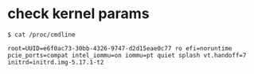 # check kernel params

    $ cat /proc/cmdline

    root=UUID=e6f0ac73-30bb-4326-9747-d2d15eae0c77 ro efi=noruntime pcie_ports=compat intel_iommu=on iommu=pt quiet splash vt.handoff=7 initrd=initrd.img-5.17.1-t2